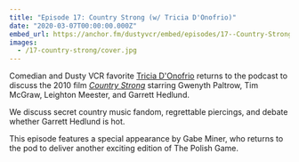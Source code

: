 ```yaml
---
title: "Episode 17: Country Strong (w/ Tricia D'Onofrio)"
date: "2020-03-07T00:00:00.000Z"
embed_url: https://anchor.fm/dustyvcr/embed/episodes/17--Country-Strong-w-Tricia-DOnofrio-ebb1sp
images:
  - /17-country-strong/cover.jpg
---
```


Comedian and Dusty VCR favorite [Tricia D'Onofrio](https://wanderjest.com/tricia.donofrio) returns to the podcast to discuss the 2010 film [_Country Strong_](https://www.imdb.com/title/tt1555064/) starring Gwenyth Paltrow, Tim McGraw, Leighton Meester, and Garrett Hedlund.

We discuss secret country music fandom, regrettable piercings, and debate whether Garrett Hedlund is hot.

<!--more-->

This episode features a special appearance by Gabe Miner, who returns to the pod to deliver another exciting edition of The Polish Game.
